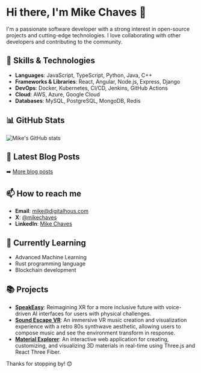 # Hi there, I'm Mike Chaves 👋

I'm a passionate software developer with a strong interest in open-source projects and cutting-edge technologies. I love collaborating with other developers and contributing to the community.

## 🚀 Skills & Technologies

- **Languages**: JavaScript, TypeScript, Python, Java, C++
- **Frameworks & Libraries**: React, Angular, Node.js, Express, Django
- **DevOps**: Docker, Kubernetes, CI/CD, Jenkins, GitHub Actions
- **Cloud**: AWS, Azure, Google Cloud
- **Databases**: MySQL, PostgreSQL, MongoDB, Redis

## 📊 GitHub Stats

![Mike's GitHub stats](https://github-readme-stats.vercel.app/api?username=mikechaves&show_icons=true&theme=radical)

## 📝 Latest Blog Posts

<!-- BLOG-POST-LIST:START -->
<!-- BLOG-POST-LIST:END -->

➡️ [More blog posts](https://mikechaves.io/blog)

## 📫 How to reach me

- **Email**: mike@digitalhous.com
- **X**: [@mikechaves](https://x.com/mikechaves_io)
- **LinkedIn**: [Mike Chaves](https://linkedin.com/in/mikejchaves)

## 🌱 Currently Learning

- Advanced Machine Learning
- Rust programming language
- Blockchain development

## 📚 Projects

- **[SpeakEasy](https://github.com/mikechaves/speak-easy-mr)**: Reimagining XR for a more inclusive future with voice-driven AI interfaces for users with physical challenges.
- **[Sound Escape VR](https://github.com/mikechaves/sound-escape-vr)**: An immersive VR music creation and visualization experience with a retro 80s synthwave aesthetic, allowing users to compose music and see the environment transform in response.
- **[Material Explorer](https://github.com/mikechaves/material-explorer)**: An interactive web application for creating, customizing, and visualizing 3D materials in real-time using Three.js and React Three Fiber.

Thanks for stopping by! 😊
